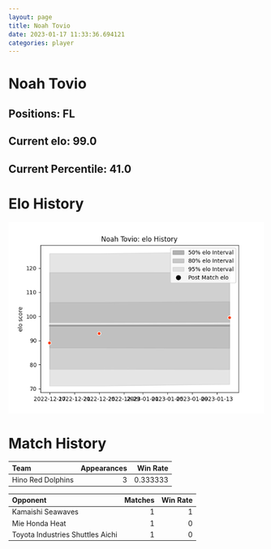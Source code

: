```yaml
---  
layout: page  
title: Noah Tovio  
date: 2023-01-17 11:33:36.694121  
categories: player  
---
```

# Noah Tovio

## Positions: FL

## Current elo: 99.0

## Current Percentile: 41.0

# Elo History


![elo history](history_NoahTovio.png)
# Match History


| Team              |   Appearances |   Win Rate |
|:------------------|--------------:|-----------:|
| Hino Red Dolphins |             3 |   0.333333 |

| Opponent                         |   Matches |   Win Rate |
|:---------------------------------|----------:|-----------:|
| Kamaishi Seawaves                |         1 |          1 |
| Mie Honda Heat                   |         1 |          0 |
| Toyota Industries Shuttles Aichi |         1 |          0 |